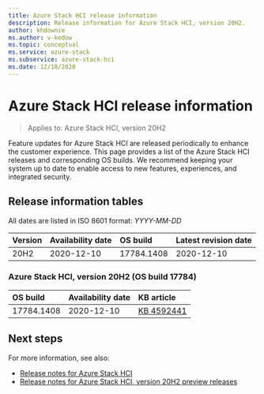 ```yaml
---
title: Azure Stack HCI release information
description: Release information for Azure Stack HCI, version 20H2.
author: khdownie
ms.author: v-kedow
ms.topic: conceptual
ms.service: azure-stack
ms.subservice: azure-stack-hci
ms.date: 12/18/2020
---
```


# Azure Stack HCI release information

> Applies to: Azure Stack HCI, version 20H2

Feature updates for Azure Stack HCI are released periodically to enhance the customer experience. This page provides a list of the Azure Stack HCI releases and corresponding OS builds. We recommend keeping your system up to date to enable access to new features, experiences, and integrated security.

## Release information tables

All dates are listed in ISO 8601 format: *YYYY-MM-DD*

| **Version** | **Availability date** | **OS build**      | **Latest revision date** |
|:------------|:----------------------|:------------------|:-------------------------|
| 20H2        | 2020-12-10            | 17784.1408        | 2020-12-10               |

### Azure Stack HCI, version 20H2 (OS build 17784)

| **OS build** | **Availability date** | **KB article**                                           |
|:------------ |:----------------------|:---------------------------------------------------------|
| 17784.1408   | 2020-12-10            | [KB 4592441](https://support.microsoft.com/help/4592441) |

## Next steps

For more information, see also:

- [Release notes for Azure Stack HCI](https://support.microsoft.com/help/4595086/)
- [Release notes for Azure Stack HCI, version 20H2 preview releases](preview-release-notes.md)